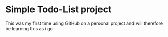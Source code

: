 # Simple Todo-List project

This was my first time using GitHub on a personal project and will therefore be learning this as i go
